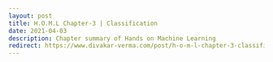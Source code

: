 ```yaml
---
layout: post
title: H.O.M.L Chapter-3 | Classification
date: 2021-04-03
description: Chapter summary of Hands on Machine Learning
redirect: https://www.divakar-verma.com/post/h-o-m-l-chapter-3-classification
---
```

